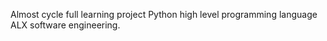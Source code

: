 Almost cycle full learning project
Python high level programming language
ALX software engineering.
